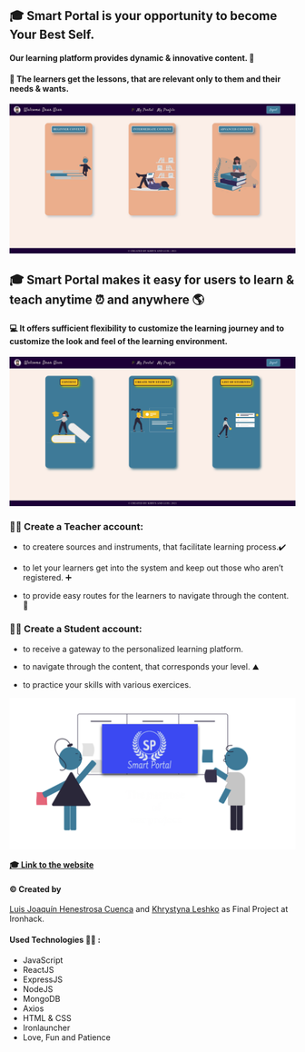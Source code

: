 ## &#127891; Smart Portal is your opportunity to become Your Best Self.

#### Our learning platform provides dynamic & innovative content. &#128214;

#### &#128221; The learners get the lessons, that are relevant only to them and their needs & wants.

![portalPage](/src/img/portal-img-readme.png)

## &#127891; Smart Portal makes it easy for users to learn & teach anytime &#9200; and anywhere &#127758;

#### &#128187; It offers sufficient flexibility to customize the learning journey and to customize the look and feel of the learning environment.

![portalExample](/src/img/readme-img2.png)

### &#129489;&#8205;&#127979; Create a Teacher account:

- to createre sources and instruments, that facilitate learning process.:heavy_check_mark:

- to let your learners get into the system and keep out those who aren’t registered. :heavy_plus_sign:

- to provide easy routes for the learners to navigate through the content. &#129517;

### &#128104;&#8205;&#127891; Create a Student account:

- to receive a gateway to the personalized learning platform.

- to navigate through the content, that corresponds your level. &#9968;&#65039;

- to practice your skills with various exercices.

![logo](/src/img/logo-final.png)

**[ &#127891; Link to the website](https://smart-portal.netlify.app/)**

#### :copyright: Created by

[Luis Joaquín Henestrosa Cuenca](https://github.com/luisjhc)
and
[Khrystyna Leshko](https://github.com/KhrystynaLeshko)
as Final Project at Ironhack.

#### Used Technologies &#129489;&#8205;&#128187; :

- JavaScript
- ReactJS
- ExpressJS
- NodeJS
- MongoDB
- Axios
- HTML & CSS
- Ironlauncher
- Love, Fun and Patience
